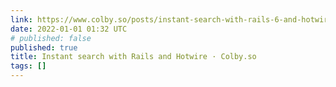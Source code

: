 ```yaml
---
link: https://www.colby.so/posts/instant-search-with-rails-6-and-hotwire
date: 2022-01-01 01:32 UTC
# published: false
published: true
title: Instant search with Rails and Hotwire · Colby.so
tags: []
---
```



